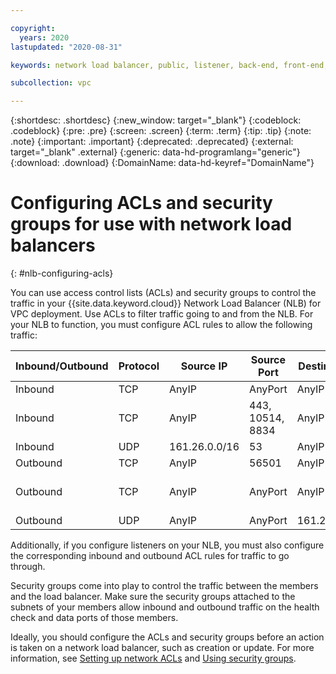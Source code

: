```yaml
---

copyright:
  years: 2020
lastupdated: "2020-08-31"

keywords: network load balancer, public, listener, back-end, front-end, pool, round-robin, weighted, connections, methods, policies, APIs, access, ports, vpc, vpc network

subcollection: vpc

---
```


{:shortdesc: .shortdesc}
{:new_window: target="_blank"}
{:codeblock: .codeblock}
{:pre: .pre}
{:screen: .screen}
{:term: .term}
{:tip: .tip}
{:note: .note}
{:important: .important}
{:deprecated: .deprecated}
{:external: target="_blank" .external}
{:generic: data-hd-programlang="generic"}
{:download: .download}
{:DomainName: data-hd-keyref="DomainName"}

# Configuring ACLs and security groups for use with network load balancers
{: #nlb-configuring-acls}

You can use access control lists (ACLs) and security groups to control the traffic in your {{site.data.keyword.cloud}} Network Load Balancer (NLB) for VPC deployment. Use ACLs to filter traffic going to and from the NLB. For your NLB to function, you must configure ACL rules to allow the following traffic:

| Inbound/Outbound| Protocol | Source IP | Source Port | Destination IP | Destination Port |
|--------------|------|------|------|------|------------------|
| Inbound |TCP| AnyIP | AnyPort| AnyIP | 56501|
| Inbound |TCP| AnyIP | 443, 10514, 8834 | AnyIP | AnyPort|
| Inbound |UDP| 161.26.0.0/16 | 53 | AnyIP | AnyPort|
| Outbound | TCP | AnyIP | 56501| AnyIP | AnyPort|
| Outbound | TCP | AnyIP | AnyPort| AnyIP |443, 10514, 8834 |
| Outbound | UDP | AnyIP | AnyPort| 161.26.0.0/16 |53| 

Additionally, if you configure listeners on your NLB, you must also configure the corresponding inbound and outbound ACL rules for traffic to go through.

Security groups come into play to control the traffic between the members and the load balancer. Make sure the security groups attached to the subnets of your members allow inbound and outbound traffic on the health check and data ports of those members.

Ideally, you should configure the ACLs and security groups before an action is taken on a network load balancer, such as creation or update. For more information, see [Setting up network ACLs](/docs/vpc?topic=vpc-using-acls#using-acls) and [Using security groups](/docs/vpc?topic=vpc-using-security-groups).
